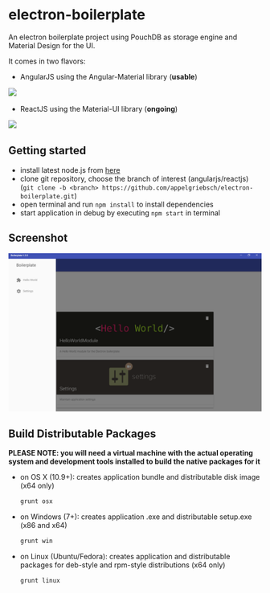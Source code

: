 # electron-boilerplate
An electron boilerplate project using PouchDB as storage engine and Material Design for the UI.

It comes in two flavors:

* AngularJS using the Angular-Material library (**usable**)  

![](https://github.com/appelgriebsch/electron-boilerplate/blob/master/angularJS.png)


* ReactJS using the Material-UI library (**ongoing**)  

![](https://github.com/appelgriebsch/electron-boilerplate/blob/master/reactJS.png)

## Getting started
* install latest node.js from [here](http://www.nodejs.org)
* clone git repository, choose the branch of interest (angularjs/reactjs) (```git clone -b <branch> https://github.com/appelgriebsch/electron-boilerplate.git```)
* open terminal and run ```npm install``` to install dependencies
* start application in debug by executing ```npm start``` in terminal

## Screenshot

![screenshot](https://github.com/appelgriebsch/electron-boilerplate/blob/master/screenshot.png)

## Build Distributable Packages

**PLEASE NOTE: you will need a virtual machine with the actual operating system and development tools installed to build the native packages for it**

* on OS X (10.9+): creates application bundle and distributable disk image (x64 only)

  ```bash
  grunt osx
  ```
* on Windows (7+): creates application .exe and distributable setup.exe (x86 and x64)

  ```bash
  grunt win
  ```
* on Linux (Ubuntu/Fedora): creates application and distributable packages for deb-style and rpm-style distributions (x64 only)

  ```bash
  grunt linux
  ```
